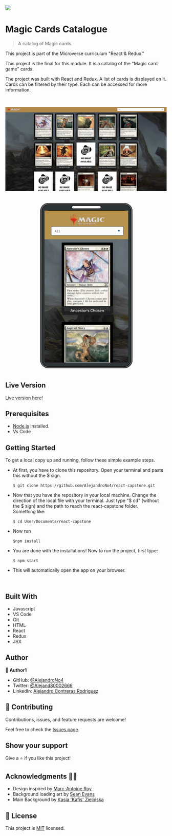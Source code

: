 ![](https://img.shields.io/badge/Microverse-blueviolet)

# Magic Cards Catalogue

> A catalog of Magic cards.


This project is part of the Microverse curriculum "React & Redux." 

This project is the final for this module. It is a catalog of the "Magic card game" cards. 

The project was built with React and Redux. A list of cards is displayed on it. Cards can be filtered by their type. Each can be accessed for more information.

<br/>
<p align="center">
<img src="app_screenshot.png" width="1000"/>
<br/>
<br/>
<img src="app_screenshot_mobile.png" width="300"/>
</p>


## Live Version

[Live version here!](https://magic-compendium.herokuapp.com)


## Prerequisites

- [Node.js](https://nodejs.org/en/) installed.
- Vs Code

## Getting Started

To get a local copy up and running, follow these simple example steps.

- At first, you have to clone this repository. Open your terminal and paste this without the $ sign.

      $ git clone https://github.com/AlejandroNo4/react-capstone.git

- Now that you have the repository in your local machine. Change the direction of the local file with your terminal. Just type "$ cd" (without the $ sign) and the path to reach the react-capstone folder.<br/>
  Something like:

      $ cd User/Documents/react-capstone

- Now run 

      $npm install

- You are done with the installations! Now to run the project, first type:

      $ npm start

- This will automatically open the app on your browser.

<br/>

## Built With

- Javascript
- VS Code
- Git
- HTML
- React
- Redux
- JSX

## Author

👤 **Author1**

- GitHub: [@AlejandroNo4](https://github.com/AlejandroNo4)
- Twitter: [@Alejand80002666](https://twitter.com/Alejand80002666)
- LinkedIn: [Alejandro Contreras Rodriguez](https://www.linkedin.com/in/alejandro-contreras-rodriguez-b524821b5)

## 🤝 Contributing

Contributions, issues, and feature requests are welcome!

Feel free to check the [Issues page](https://github.com/AlejandroNo4/react-capstone/issues).

## Show your support

Give a ⭐️ if you like this project!

## Acknowledgments 🙌🏽

- Design inspired by [Marc-Antoine Roy](https://www.behance.net/gallery/11351281/NomNom)
- Background loading art by [Sean Evans](https://www.artstation.com/seanevans)
- Main Background by [Kasia 'Kafis' Zielińska](https://www.artstation.com/kafis)

## 📝 License

This project is [MIT](./MIT.md) licensed.

